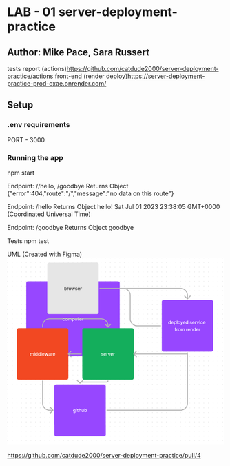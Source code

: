# LAB - 01 server-deployment-practice

## Author: Mike Pace, Sara Russert

tests report (actions)<https://github.com/catdude2000/server-deployment-practice/actions>
front-end (render deploy)<https://server-deployment-practice-prod-oxae.onrender.com/>

## Setup

### .env requirements

PORT - 3000

### Running the app

npm start

Endpoint: //hello, /goodbye
Returns Object
{"error":404,"route":"/","message":"no data on this route"}

Endpoint: /hello
Returns Object
hello! Sat Jul 01 2023 23:38:05 GMT+0000 (Coordinated Universal Time)

Endpoint: /goodbye
Returns Object
goodbye

Tests
npm test

UML
(Created with Figma)
![UML](assets/UMLLab1.png)

<https://github.com/catdude2000/server-deployment-practice/pull/4>
